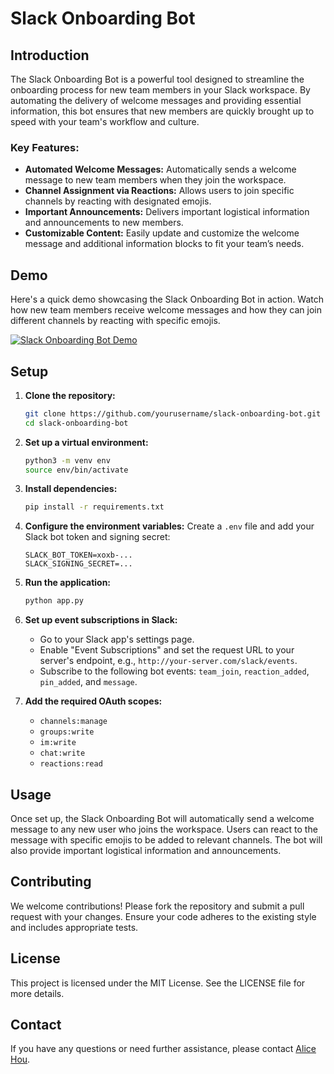 # Slack Onboarding Bot

## Introduction

The Slack Onboarding Bot is a powerful tool designed to streamline the onboarding process for new team members in your Slack workspace. By automating the delivery of welcome messages and providing essential information, this bot ensures that new members are quickly brought up to speed with your team's workflow and culture.

### Key Features:

- **Automated Welcome Messages:** Automatically sends a welcome message to new team members when they join the workspace.
- **Channel Assignment via Reactions:** Allows users to join specific channels by reacting with designated emojis.
- **Important Announcements:** Delivers important logistical information and announcements to new members.
- **Customizable Content:** Easily update and customize the welcome message and additional information blocks to fit your team’s needs.

## Demo

Here's a quick demo showcasing the Slack Onboarding Bot in action. Watch how new team members receive welcome messages and how they can join different channels by reacting with specific emojis.

[![Slack Onboarding Bot Demo](https://img.youtube.com/vi/VIDEO_ID/0.jpg)](https://www.youtube.com/watch?v=VIDEO_ID)

## Setup

1. **Clone the repository:**

   ```bash
   git clone https://github.com/yourusername/slack-onboarding-bot.git
   cd slack-onboarding-bot
   ```

2. **Set up a virtual environment:**

   ```bash
   python3 -m venv env
   source env/bin/activate
   ```

3. **Install dependencies:**

   ```bash
   pip install -r requirements.txt
   ```

4. **Configure the environment variables:**
   Create a `.env` file and add your Slack bot token and signing secret:

   ```plaintext
   SLACK_BOT_TOKEN=xoxb-...
   SLACK_SIGNING_SECRET=...
   ```

5. **Run the application:**

   ```bash
   python app.py
   ```

6. **Set up event subscriptions in Slack:**

   - Go to your Slack app's settings page.
   - Enable "Event Subscriptions" and set the request URL to your server's endpoint, e.g., `http://your-server.com/slack/events`.
   - Subscribe to the following bot events: `team_join`, `reaction_added`, `pin_added`, and `message`.

7. **Add the required OAuth scopes:**
   - `channels:manage`
   - `groups:write`
   - `im:write`
   - `chat:write`
   - `reactions:read`

## Usage

Once set up, the Slack Onboarding Bot will automatically send a welcome message to any new user who joins the workspace. Users can react to the message with specific emojis to be added to relevant channels. The bot will also provide important logistical information and announcements.

## Contributing

We welcome contributions! Please fork the repository and submit a pull request with your changes. Ensure your code adheres to the existing style and includes appropriate tests.

## License

This project is licensed under the MIT License. See the LICENSE file for more details.

## Contact

If you have any questions or need further assistance, please contact [Alice Hou](mailto:ah5087@princeton.edu).

